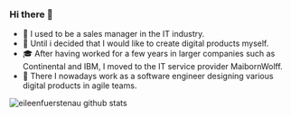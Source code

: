 ### Hi there 👋

-  :briefcase: I used to be a sales manager in the IT industry. 
- 🌱 Until i decided that I would like to create digital products myself. 
- :mortar_board: After having worked for a few years in larger companies such as Continental and IBM, I moved to the IT service provider MaibornWolff. 
- :tada: There I nowadays work as a software engineer designing various digital products in agile teams. 

![eileenfuerstenau github stats](https://github-readme-stats.vercel.app/api?username=eileenfuerstenau&show_icons=true&hide_border=true)

